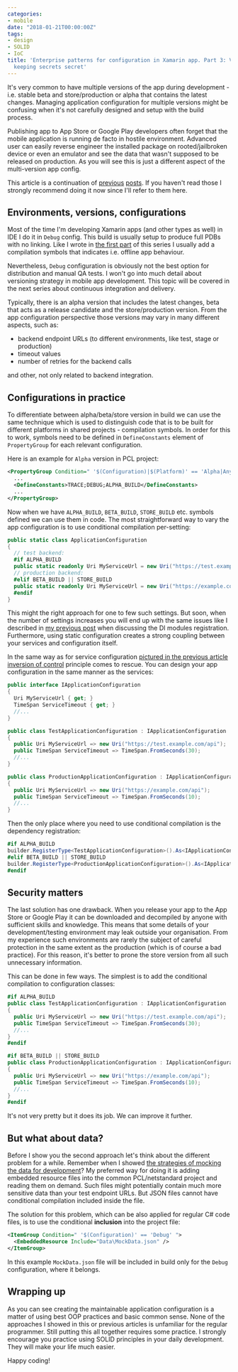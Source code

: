 ```yaml
---
categories:
- mobile
date: "2018-01-21T00:00:00Z"
tags:
- design
- SOLID
- IoC
title: 'Enterprise patterns for configuration in Xamarin app. Part 3: Versioning and
  keeping secrets secret'
---
```

It's very common to have multiple versions of the app during development - i.e. stable beta and store/production or alpha that contains the latest changes. Managing application configuration for multiple versions might be confusing when it's not carefully designed and setup with the build process.

Publishing app to App Store or Google Play developers often forget that the mobile application is running de facto in hostile environment. Advanced user can easily reverse engineer the installed package on rooted/jailbroken device or even an emulator and see the data that wasn't supposed to be released on production. As you will see this is just a different aspect of the multi-version app config.

This article is a continuation of [previous](/blog/enterprise-patterns-for-configuration-in-xamarin-app-part-1) [posts](/blog/enterprise-patterns-for-configuration-in-xamarin-app-part-2). If you haven't read those I strongly recommend doing it now since I'll refer to them here.


## Environments, versions, configurations

Most of the time I'm developing Xamarin apps (and other types as well) in IDE I do it in `Debug` config. This build is usually setup to produce full PDBs with no linking. Like I wrote in [the first part](/blog/enterprise-patterns-for-configuration-in-xamarin-app-part-1) of this series I usually add a compilation symbols that indicates i.e. offline app behaviour.

Nevertheless, `Debug` configuration is obviously not the best option for distribution and manual QA tests. I won't go into much detail about versioning strategy in mobile app development. This topic will be covered in the next series about continuous integration and delivery.

Typically, there is an alpha version that includes the latest changes, beta that acts as a release candidate and the store/production version. From the app configuration perspective those versions may vary in many different aspects, such as:

* backend endpoint URLs (to different environments, like test, stage or production)
* timeout values
* number of retries for the backend calls

and other, not only related to backend integration.

## Configurations in practice

To differentiate between alpha/beta/store version in build we can use the same technique which is used to distinguish code that is to be built for different platforms in shared projects - compilation symbols. In order for this to work, symbols need to be defined in `DefineConstants` element of `PropertyGroup` for each relevant configuration.

Here is an example for `Alpha` version in PCL project:

```xml
<PropertyGroup Condition=" '$(Configuration)|$(Platform)' == 'Alpha|AnyCPU' ">
  ...
  <DefineConstants>TRACE;DEBUG;ALPHA_BUILD</DefineConstants>
  ...
</PropertyGroup>
```

Now when we have `ALPHA_BUILD`, `BETA_BUILD`, `STORE_BUILD` etc. symbols defined we can use them in code. The most straightforward way to vary the app configuration is to use conditional compilation per-setting:

```csharp
public static class ApplicationConfiguration
{
  // test backend:
  #if ALPHA_BUILD
  public static readonly Uri MyServiceUrl = new Uri("https://test.example.com/api");
  // production backend:
  #elif BETA_BUILD || STORE_BUILD
  public static readonly Uri MyServiceUrl = new Uri("https://example.com/api");
  #endif
}
```

This might the right approach for one to few such settings. But soon, when the number of settings increases you will end up with the same issues like I described in [my previous post](/blog/2enterprise-patterns-for-configuration-in-xamarin-app-part-2) when discussing the DI modules registration. Furthermore, using static configuration creates a strong coupling between your services and configuration itself.

In the same way as for service configuration [pictured in the previous article](/blog/enterprise-patterns-for-configuration-in-xamarin-app-part-2) [inversion of control](https://en.wikipedia.org/wiki/Inversion_of_control) principle comes to rescue. You can design your app configuration in the same manner as the services:

```csharp
public interface IApplicationConfiguration
{
  Uri MyServiceUrl { get; }
  TimeSpan ServiceTimeout { get; }
  //...
}

public class TestApplicationConfiguration : IApplicationConfiguration
{
  public Uri MyServiceUrl => new Uri("https://test.example.com/api");
  public TimeSpan ServiceTimeout => TimeSpan.FromSeconds(30);
  //...
}

public class ProductionApplicationConfiguration : IApplicationConfiguration
{
  public Uri MyServiceUrl => new Uri("https://example.com/api");
  public TimeSpan ServiceTimeout => TimeSpan.FromSeconds(10);
  //...
}
```

Then the only place where you need to use conditional compilation is the dependency registration:

```csharp
#if ALPHA_BUILD
builder.RegisterType<TestApplicationConfiguration>().As<IApplicationConfiguration>().SingleInstance();
#elif BETA_BUILD || STORE_BUILD
builder.RegisterType<ProductionApplicationConfiguration>().As<IApplicationConfiguration>().SingleInstance();
#endif
```

## Security matters

The last solution has one drawback. When you release your app to the App Store or Google Play it can be downloaded and decompiled by anyone with sufficient skills and knowledge. This means that some details of your development/testing environment may leak outside your organisation. From my experience such environments are rarely the subject of careful protection in the same extent as the production (which is of course a bad practice). For this reason, it's better to prone the store version from all such unnecessary information.

This can be done in few ways. The simplest is to add the conditional compilation to configuration classes:

```csharp
#if ALPHA_BUILD
public class TestApplicationConfiguration : IApplicationConfiguration
{
  public Uri MyServiceUrl => new Uri("https://test.example.com/api");
  public TimeSpan ServiceTimeout => TimeSpan.FromSeconds(30);
  //...
}
#endif

#if BETA_BUILD || STORE_BUILD
public class ProductionApplicationConfiguration : IApplicationConfiguration
{
  public Uri MyServiceUrl => new Uri("https://example.com/api");
  public TimeSpan ServiceTimeout => TimeSpan.FromSeconds(10);
  //...
}
#endif
```

It's not very pretty but it does its job. We can improve it further.

## But what about data?

Before I show you the second approach let's think about the different problem for a while. Remember when I showed [the strategies of mocking the data for development](/blog/enterprise-patterns-for-configuration-in-xamarin-app-part-1)? My preferred way for doing it is adding embedded resource files into the common PCL/netstandard project and reading them on demand. Such files might potentially contain much more sensitive data than your test endpoint URLs. But JSON files cannot have conditional compilation included inside the file.

The solution for this problem, which can be also applied for regular C\# code files, is to use the conditional **inclusion** into the project file:

```xml
<ItemGroup Condition=" '$(Configuration)' == 'Debug' ">
  <EmbeddedResource Include="Data\MockData.json" />
</ItemGroup>
```

In this example `MockData.json` file will be included in build only for the `Debug` configuration, where it belongs.

## Wrapping up

As you can see creating the maintainable application configuration is a matter of using best OOP practices and basic common sense. None of the approaches I showed in this or previous articles is unfamiliar for the regular programmer. Still putting this all together requires some practice. I strongly encourage you practice using SOLID principles in your daily development. They will make your life much easier.

Happy coding!

